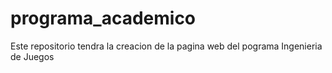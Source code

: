 # programa_academico
Este repositorio tendra la creacion de la pagina web del pograma Ingenieria de Juegos
